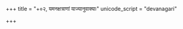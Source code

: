 +++
title = "+०२, यमनक्षत्राणां याज्यानुवाक्याः"
unicode_script = "devanagari"

+++

<div class="js_include" url="/vedAH_yajuH/taittirIyam/brAhmaNam/bhaTTa-bhAskara-bhAShyam/3/1/2/01_RddhyAsma"  newLevelForH1="2" includeTitle="false"> </div>
<div class="js_include" url="/vedAH_yajuH/taittirIyam/brAhmaNam/bhaTTa-bhAskara-bhAShyam/3/1/2/02_chitrannakhShatramudagAtpurastAt"  newLevelForH1="2" includeTitle="false"> </div>
<div class="js_include" url="/vedAH_yajuH/taittirIyam/brAhmaNam/bhaTTa-bhAskara-bhAShyam/3/1/2/03_indro_jyeShThAmanu"  newLevelForH1="2" includeTitle="false"> </div>
<div class="js_include" url="/vedAH_yajuH/taittirIyam/brAhmaNam/bhaTTa-bhAskara-bhAShyam/3/1/2/04_purandarAya_vRShabhAya"  newLevelForH1="2" includeTitle="false"> </div>
<div class="js_include" url="/vedAH_yajuH/taittirIyam/brAhmaNam/bhaTTa-bhAskara-bhAShyam/3/1/2/05_mUlamprajAv.N_vIravatIv.N"  newLevelForH1="2" includeTitle="false"> </div>
<div class="js_include" url="/vedAH_yajuH/taittirIyam/brAhmaNam/bhaTTa-bhAskara-bhAShyam/3/1/2/06_aharno_adya"  newLevelForH1="2" includeTitle="false"> </div>
<div class="js_include" url="/vedAH_yajuH/taittirIyam/brAhmaNam/bhaTTa-bhAskara-bhAShyam/3/1/2/07_yA_divyA"  newLevelForH1="2" includeTitle="false"> </div>
<div class="js_include" url="/vedAH_yajuH/taittirIyam/brAhmaNam/bhaTTa-bhAskara-bhAShyam/3/1/2/08_yAshcha_kUpyA"  newLevelForH1="2" includeTitle="false"> </div>
<div class="js_include" url="/vedAH_yajuH/taittirIyam/brAhmaNam/bhaTTa-bhAskara-bhAShyam/3/1/2/09_tanno_vishve"  newLevelForH1="2" includeTitle="false"> </div>
<div class="js_include" url="/vedAH_yajuH/taittirIyam/brAhmaNam/bhaTTa-bhAskara-bhAShyam/3/1/2/10_shubhrAkH_kanyA"  newLevelForH1="2" includeTitle="false"> </div>
<div class="js_include" url="/vedAH_yajuH/taittirIyam/brAhmaNam/bhaTTa-bhAskara-bhAShyam/3/1/2/11_yasminbrahmA-bhyajayathsarvametat"  newLevelForH1="2" includeTitle="false"> </div>
<div class="js_include" url="/vedAH_yajuH/taittirIyam/brAhmaNam/bhaTTa-bhAskara-bhAShyam/3/1/2/12_ubhau_lokau"  newLevelForH1="2" includeTitle="false"> </div>
<div class="js_include" url="/vedAH_yajuH/taittirIyam/brAhmaNam/bhaTTa-bhAskara-bhAShyam/3/1/2/13_shRNvanti_shroNAmamRtasya"  newLevelForH1="2" includeTitle="false"> </div>
<div class="js_include" url="/vedAH_yajuH/taittirIyam/brAhmaNam/bhaTTa-bhAskara-bhAShyam/3/1/2/14_tredhA_viShNururugAyo"  newLevelForH1="2" includeTitle="false"> </div>
<div class="js_include" url="/vedAH_yajuH/taittirIyam/brAhmaNam/bhaTTa-bhAskara-bhAShyam/3/1/2/15_aShTau_devA"  newLevelForH1="2" includeTitle="false"> </div>
<div class="js_include" url="/vedAH_yajuH/taittirIyam/brAhmaNam/bhaTTa-bhAskara-bhAShyam/3/1/2/16_yajnannapH_pAntu"  newLevelForH1="2" includeTitle="false"> </div>
<div class="js_include" url="/vedAH_yajuH/taittirIyam/brAhmaNam/bhaTTa-bhAskara-bhAShyam/3/1/2/17_khShatrasya_rAjA"  newLevelForH1="2" includeTitle="false"> </div>
<div class="js_include" url="/vedAH_yajuH/taittirIyam/brAhmaNam/bhaTTa-bhAskara-bhAShyam/3/1/2/18_yajnanno_rAjA"  newLevelForH1="2" includeTitle="false"> </div>
<div class="js_include" url="/vedAH_yajuH/taittirIyam/brAhmaNam/bhaTTa-bhAskara-bhAShyam/3/1/2/19_aja_ekapAdudagAtpurastAt"  newLevelForH1="2" includeTitle="false"> </div>
<div class="js_include" url="/vedAH_yajuH/taittirIyam/brAhmaNam/bhaTTa-bhAskara-bhAShyam/3/1/2/20_vibhrAjamAnassamidhAna_ugraH"  newLevelForH1="2" includeTitle="false"> </div>
<div class="js_include" url="/vedAH_yajuH/taittirIyam/brAhmaNam/bhaTTa-bhAskara-bhAShyam/3/1/2/21_ahirbudhniyapH_prathamAna"  newLevelForH1="2" includeTitle="false"> </div>
<div class="js_include" url="/vedAH_yajuH/taittirIyam/brAhmaNam/bhaTTa-bhAskara-bhAShyam/3/1/2/22_chatvAra_ekamabhikarma"  newLevelForH1="2" includeTitle="false"> </div>
<div class="js_include" url="/vedAH_yajuH/taittirIyam/brAhmaNam/bhaTTa-bhAskara-bhAShyam/3/1/2/23_pUShA_revatyanveti"  newLevelForH1="2" includeTitle="false"> </div>
<div class="js_include" url="/vedAH_yajuH/taittirIyam/brAhmaNam/bhaTTa-bhAskara-bhAShyam/3/1/2/24_khShudrAnpashUnrakhShatu"  newLevelForH1="2" includeTitle="false"> </div>
<div class="js_include" url="/vedAH_yajuH/taittirIyam/brAhmaNam/bhaTTa-bhAskara-bhAShyam/3/1/2/25_tadashvinAvashvayujopayAtAm"  newLevelForH1="2" includeTitle="false"> </div>
<div class="js_include" url="/vedAH_yajuH/taittirIyam/brAhmaNam/bhaTTa-bhAskara-bhAShyam/3/1/2/26_yau_devAnAmbhiShajau"  newLevelForH1="2" includeTitle="false"> </div>
<div class="js_include" url="/vedAH_yajuH/taittirIyam/brAhmaNam/bhaTTa-bhAskara-bhAShyam/3/1/2/27_apa_pApmAnambharaNIrbharantu"  newLevelForH1="2" includeTitle="false"> </div>
<div class="js_include" url="/vedAH_yajuH/taittirIyam/brAhmaNam/bhaTTa-bhAskara-bhAShyam/3/1/2/28_yasminnakhShatre_yama"  newLevelForH1="2" includeTitle="false"> </div>
<div class="js_include" url="/vedAH_yajuH/taittirIyam/brAhmaNam/bhaTTa-bhAskara-bhAShyam/3/1/2/29_niveshanI"  newLevelForH1="2" includeTitle="false"> </div>
<div class="js_include" url="/vedAH_yajuH/taittirIyam/brAhmaNam/bhaTTa-bhAskara-bhAShyam/3/1/2/30_yatte_devA"  newLevelForH1="2" includeTitle="false"> </div>